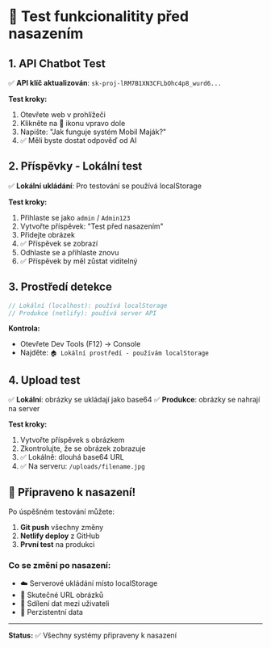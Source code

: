 # 🧪 Test funkcionalitity před nasazením

## 1. API Chatbot Test
✅ **API klíč aktualizován**: `sk-proj-lRM7B1XN3CFLbOhc4p8_wurd6...`

**Test kroky:**
1. Otevřete web v prohlížeči
2. Klikněte na 🤖 ikonu vpravo dole
3. Napište: "Jak funguje systém Mobil Maják?"
4. ✅ Měli byste dostat odpověď od AI

## 2. Příspěvky - Lokální test
✅ **Lokální ukládání**: Pro testování se používá localStorage

**Test kroky:**
1. Přihlaste se jako `admin` / `Admin123`
2. Vytvořte příspěvek: "Test před nasazením"
3. Přidejte obrázek
4. ✅ Příspěvek se zobrazí
5. Odhlaste se a přihlaste znovu
6. ✅ Příspěvek by měl zůstat viditelný

## 3. Prostředí detekce
```javascript
// Lokální (localhost): používá localStorage
// Produkce (netlify): používá server API
```

**Kontrola:**
- Otevřete Dev Tools (F12) → Console
- Najděte: `🏠 Lokální prostředí - používám localStorage`

## 4. Upload test
✅ **Lokální**: obrázky se ukládají jako base64
✅ **Produkce**: obrázky se nahrají na server

**Test kroky:**
1. Vytvořte příspěvek s obrázkem
2. Zkontrolujte, že se obrázek zobrazuje
3. ✅ Lokálně: dlouhá base64 URL
4. ✅ Na serveru: `/uploads/filename.jpg`

## 🚀 Připraveno k nasazení!

Po úspěšném testování můžete:
1. **Git push** všechny změny
2. **Netlify deploy** z GitHub
3. **První test** na produkci

### Co se změní po nasazení:
- ☁️ Serverové ukládání místo localStorage
- 🔗 Skutečné URL obrázků
- 🔄 Sdílení dat mezi uživateli
- 💾 Perzistentní data

---

**Status:** ✅ Všechny systémy připraveny k nasazení 